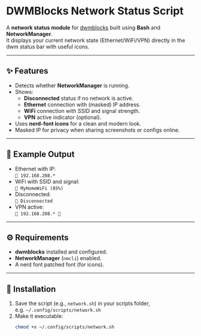 # DWMBlocks Network Status Script

A **network status module** for [dwmblocks](https://github.com/torrinfail/dwmblocks) built using **Bash** and **NetworkManager**.  
It displays your current network state (Ethernet/WiFi/VPN) directly in the dwm status bar with useful icons.

---

## ✨ Features
- Detects whether **NetworkManager** is running.
- Shows:
  - **Disconnected** status if no network is active.
  - **Ethernet** connection with (masked) IP address.
  - **WiFi** connection with SSID and signal strength.
  - **VPN** active indicator (optional).
- Uses **nerd-font icons** for a clean and modern look.
- Masked IP for privacy when sharing screenshots or configs online.

---

## 📸 Example Output
- Ethernet with IP:  
  `󰈀 192.168.208.*`  
- WiFi with SSID and signal:  
  `󰤨 MyHomeWiFi (85%)`  
- Disconnected:  
  `󰤮 Disconnected`  
- VPN active:  
  `󰈀 192.168.208.* 󰒃`

---

## ⚙️ Requirements
- **dwmblocks** installed and configured.
- **NetworkManager** (`nmcli`) enabled.
- A nerd font patched font (for icons).

---

## 🚀 Installation
1. Save the script (e.g., `network.sh`) in your scripts folder,  
   e.g. `~/.config/scripts/network.sh`
2. Make it executable:
   ```bash
   chmod +x ~/.config/scripts/network.sh

